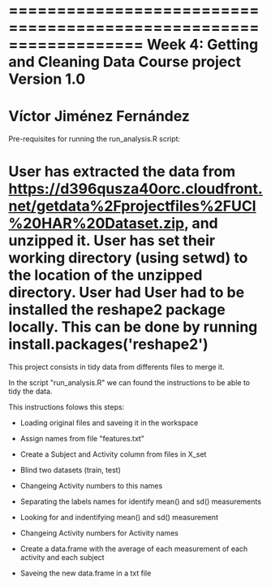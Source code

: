 ==================================================================
Week 4: Getting and Cleaning Data Course project
Version 1.0
==================================================================
Víctor Jiménez Fernández
==================================================================
Pre-requisites for running the run_analysis.R script:

User has extracted the data from https://d396qusza40orc.cloudfront.net/getdata%2Fprojectfiles%2FUCI%20HAR%20Dataset.zip, and unzipped it.
User has set their working directory (using setwd) to the location of the unzipped directory.
User had 
User had to be installed the reshape2 package locally. This can be done by running install.packages('reshape2')
=====================================================================
This project consists in tidy data from differents files to merge it. 

In the script "run_analysis.R" we can found the instructions to be able to tidy the data.

This instructions folows this steps:

  - Loading original files and saveing it in the workspace
  
  - Assign names from file "features.txt"
  
  - Create a Subject and Activity column from files in X_set
  
  - Blind two datasets (train, test)
  
  - Changeing Activity numbers to this names
  
  - Separating the labels names for identify mean() and sd() measurements
  
  - Looking for and indentifying mean() and sd() measurement
  
  - Changeing Activity numbers for Activity names
  
  - Create a data.frame with the average of each measurement of each activity and each subject
  
  - Saveing the new data.frame in a txt file
  
  
